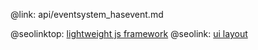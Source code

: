 @link: api/eventsystem_hasevent.md

@seolinktop: [lightweight js framework](https://webix.com)
@seolink: [ui layout](https://webix.com/widget/layout/)
